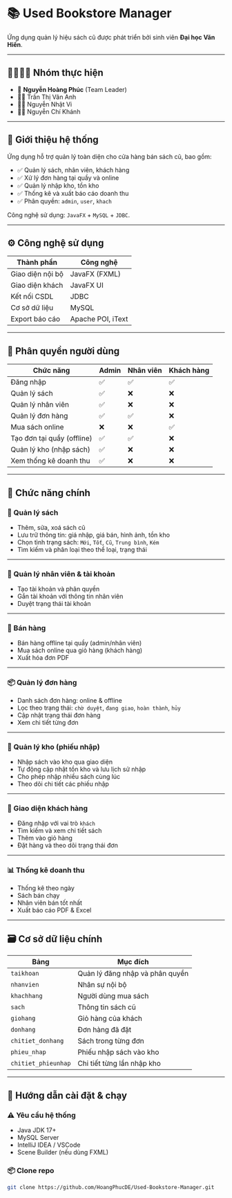 # 📚 Used Bookstore Manager

Ứng dụng quản lý hiệu sách cũ được phát triển bởi sinh viên **Đại học Văn Hiến**.

---

## 👨‍👩‍👧‍👦 Nhóm thực hiện

- 👑 **Nguyễn Hoàng Phúc** (Team Leader)
- 👩‍💻 Trần Thị Vân Anh
- 👩‍💻 Nguyễn Nhật Vi
- 👨‍💻 Nguyễn Chí Khánh

---

## 🎯 Giới thiệu hệ thống

Ứng dụng hỗ trợ quản lý toàn diện cho cửa hàng bán sách cũ, bao gồm:
- ✅ Quản lý sách, nhân viên, khách hàng
- ✅ Xử lý đơn hàng tại quầy và online
- ✅ Quản lý nhập kho, tồn kho
- ✅ Thống kê và xuất báo cáo doanh thu
- ✅ Phân quyền: `admin`, `user`, `khach`

Công nghệ sử dụng: `JavaFX` + `MySQL` + `JDBC`.

---

## ⚙️ Công nghệ sử dụng

| Thành phần         | Công nghệ            |
|--------------------|----------------------|
| Giao diện nội bộ   | JavaFX (FXML)        |
| Giao diện khách    | JavaFX UI            |
| Kết nối CSDL       | JDBC                 |
| Cơ sở dữ liệu      | MySQL                |
| Export báo cáo     | Apache POI, iText    |

---

## 👥 Phân quyền người dùng

| Chức năng                   | Admin | Nhân viên | Khách hàng |
|-----------------------------|--------|-----------|------------|
| Đăng nhập                   | ✅     | ✅        | ✅         |
| Quản lý sách                | ✅     | ❌        | ❌         |
| Quản lý nhân viên           | ✅     | ❌        | ❌         |
| Quản lý đơn hàng            | ✅     | ✅        | ❌         |
| Mua sách online             | ❌     | ❌        | ✅         |
| Tạo đơn tại quầy (offline)  | ✅     | ✅        | ❌         |
| Quản lý kho (nhập sách)     | ✅     | ❌        | ❌         |
| Xem thống kê doanh thu      | ✅     | ❌        | ❌         |

---

## 🧩 Chức năng chính

### 📗 Quản lý sách
- Thêm, sửa, xoá sách cũ
- Lưu trữ thông tin: giá nhập, giá bán, hình ảnh, tồn kho
- Chọn tình trạng sách: `Mới`, `Tốt`, `Cũ`, `Trung bình`, `Kém`
- Tìm kiếm và phân loại theo thể loại, trạng thái

---

### 👥 Quản lý nhân viên & tài khoản
- Tạo tài khoản và phân quyền
- Gắn tài khoản với thông tin nhân viên
- Duyệt trạng thái tài khoản

---

### 🛒 Bán hàng
- Bán hàng offline tại quầy (admin/nhân viên)
- Mua sách online qua giỏ hàng (khách hàng)
- Xuất hóa đơn PDF

---

### 📦 Quản lý đơn hàng
- Danh sách đơn hàng: online & offline
- Lọc theo trạng thái: `chờ duyệt`, `đang giao`, `hoàn thành`, `hủy`
- Cập nhật trạng thái đơn hàng
- Xem chi tiết từng đơn

---

### 🏬 Quản lý kho (phiếu nhập)
- Nhập sách vào kho qua giao diện
- Tự động cập nhật tồn kho và lưu lịch sử nhập
- Cho phép nhập nhiều sách cùng lúc
- Theo dõi chi tiết các phiếu nhập

---

### 👤 Giao diện khách hàng
- Đăng nhập với vai trò `khách`
- Tìm kiếm và xem chi tiết sách
- Thêm vào giỏ hàng
- Đặt hàng và theo dõi trạng thái đơn

---

### 📊 Thống kê doanh thu
- Thống kê theo ngày
- Sách bán chạy
- Nhân viên bán tốt nhất
- Xuất báo cáo PDF & Excel

---

## 🗃️ Cơ sở dữ liệu chính

| Bảng                  | Mục đích                         |
|-----------------------|----------------------------------|
| `taikhoan`            | Quản lý đăng nhập và phân quyền |
| `nhanvien`            | Nhân sự nội bộ                   |
| `khachhang`           | Người dùng mua sách              |
| `sach`                | Thông tin sách cũ                |
| `giohang`             | Giỏ hàng của khách               |
| `donhang`             | Đơn hàng đã đặt                  |
| `chitiet_donhang`     | Sách trong từng đơn              |
| `phieu_nhap`          | Phiếu nhập sách vào kho          |
| `chitiet_phieunhap`   | Chi tiết từng lần nhập kho       |

---

## 🚀 Hướng dẫn cài đặt & chạy

### ⚠️ Yêu cầu hệ thống
- Java JDK 17+
- MySQL Server
- IntelliJ IDEA / VSCode
- Scene Builder (nếu dùng FXML)

### 📦 Clone repo

```bash
git clone https://github.com/HoangPhucDE/Used-Bookstore-Manager.git
